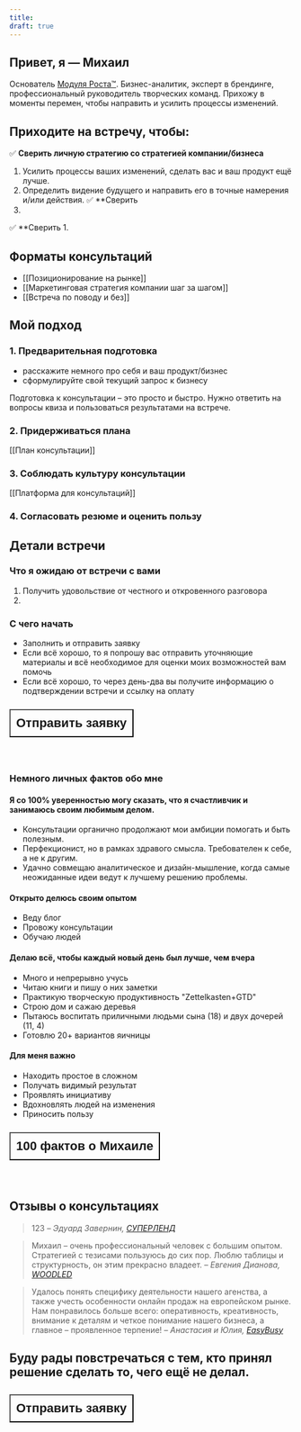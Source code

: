 ```yaml
---
title: 
draft: true
---
```


## Привет, я — Михаил

Основатель [Модуля Роста™](https://kto1.io/). Бизнес-аналитик, эксперт в брендинге, профессиональный руководитель творческих команд. Прихожу в моменты перемен, чтобы направить и усилить процессы изменений.
## Приходите на встречу, чтобы:

✅ **Сверить личную стратегию со стратегией компании/бизнеса**
1. Усилить процессы ваших изменений, сделать вас и ваш продукт ещё лучше.
2. Определить видение будущего и направить его в точные намерения и/или действия.
✅ **Сверить
1. 
✅ **Сверить
1. 
## Форматы консультаций
- [[Позиционирование на рынке]]
- [[Маркетинговая стратегия компании шаг за шагом]]
- [[Встреча по поводу и без]]
## Мой подход
### 1. Предварительная подготовка
- расскажите немного про себя и ваш продукт/бизнес
- сформулируйте свой текущий запрос к бизнесу

Подготовка к консультации – это просто и быстро. Нужно ответить на вопросы квиза и пользоваться результатами на встрече.

### 2. Придерживаться плана

[[План консультации]]

### 3. Соблюдать культуру консультации

[[Платформа для консультаций]]

### 4. Согласовать резюме и оценить пользу


## Детали встречи
### Что я ожидаю от встречи с вами
1. Получить удовольствие от честного и откровенного разговора
2. 
### C чего начать
- Заполнить и отправить заявку
- Если всё хорошо, то я попрошу вас отправить уточняющие материалы и всё необходимое для оценки моих возможностей вам помочь
- Если всё хорошо, то через день-два вы получите информацию о подтверждении встречи и ссылку на оплату

 <div style="display: flex; justify-content: left; cursor: pointer;"> <a href="https://airtable.com/appKysz2KPhsmJ7CC/shrRiqJougbSQDRvP" target="_blank"> <button style=" font-size: 22px; padding: 10px; height: fit-content; margin-top: 10px; margin-bottom: 40px; background: var(--text-accent); font-weight: 600; color: var(--text-on-accent); ">Отправить заявку</button> </a></div> 

### Немного личных фактов обо мне
#### Я со 100% уверенностью могу сказать, что я счастливчик и занимаюсь своим любимым делом.
- Консультации органично продолжают мои амбиции помогать и быть полезным.
- Перфекционист, но в рамках здравого смысла. Требователен к себе, а не к другим.
- Удачно совмещаю аналитическое и дизайн-мышление, когда самые неожиданные идеи ведут к лучшему решению проблемы.
#### Открыто делюсь своим опытом
- Веду блог
- Провожу консультации
- Обучаю людей
#### Делаю всё, чтобы каждый новый день был лучше, чем вчера
- Много и непрерывно учусь
- Читаю книги и пишу о них заметки
- Практикую творческую продуктивность "Zettelkasten+GTD"
- Строю дом и сажаю деревья
- Пытаюсь воспитать приличными людьми сына (18) и двух дочерей (11, 4)
- Готовлю 20+ вариантов яичницы
#### Для меня важно
-   Находить простое в сложном
-   Получать видимый результат
-   Проявлять инициативу
-   Вдохновлять людей на изменения
-   Приносить пользу

 <div style="display: flex; justify-content: left; cursor: pointer;"> <a href="https://www.thecreativeact.ru/cv" target="_blank"> <button style=" font-size: 22px; padding: 10px; height: fit-content; margin-top: 10px; margin-bottom: 40px; background: var(--text-accent); font-weight: 600; color: var(--text-on-accent); ">100 фактов о Михаиле</button> </a></div>
 
## Отзывы о консультациях

> 123
> _– Эдуард Завернин, [СУПЕРЛЕНД](https://superland.ru/)_

> Михаил – очень профессиональный человек с большим опытом. Стратегией с тезисами пользуюсь до сих пор. Люблю таблицы и структурность, он этим прекрасно владеет.
> _– Евгения Дианова, [WOODLED](https://woodled.ru/)_

> Удалось понять специфику деятельности нашего агенства, а также учесть особенности онлайн продаж на европейском рынке. Нам понравилось больше всего: оперативность, креативность, внимание к деталям и четкое понимание нашего бизнеса, а главное – проявленное терпение!
> _– Анастасия и Юлия, [EasyBusy](https://easybusy.fr/)_


## Буду рады повстречаться с тем, кто принял решение сделать то, чего ещё не делал.
 <div style="display: flex; justify-content: left; cursor: pointer;"> <a href="https://airtable.com/appKysz2KPhsmJ7CC/shrRiqJougbSQDRvP" target="_blank"> <button style=" font-size: 22px; padding: 10px; height: fit-content; margin-top: 10px; margin-bottom: 40px; background: var(--text-accent); font-weight: 600; color: var(--text-on-accent); ">Отправить заявку</button> </a></div> 
 